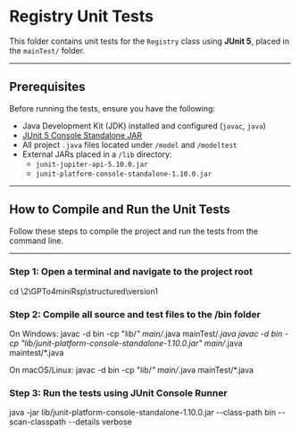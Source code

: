 # Registry Unit Tests

This folder contains unit tests for the `Registry` class using **JUnit 5**, placed in the `mainTest/` folder.

---

## Prerequisites

Before running the tests, ensure you have the following:

- Java Development Kit (JDK) installed and configured (`javac`, `java`)
- [JUnit 5 Console Standalone JAR](https://search.maven.org/artifact/org.junit.platform/junit-platform-console-standalone)
- All project `.java` files located under `/model` and `/modeltest`
- External JARs placed in a `/lib` directory:
  - `junit-jupiter-api-5.10.0.jar`
  - `junit-platform-console-standalone-1.10.0.jar`

---

## How to Compile and Run the Unit Tests

Follow these steps to compile the project and run the tests from the command line.

---

### Step 1: Open a terminal and navigate to the project root
cd \2\GPTo4miniRsp\structured\version1

### Step 2: Compile all source and test files to the /bin folder
On Windows:
javac -d bin -cp "lib/*" main/*.java mainTest/*.java
javac -d bin -cp "lib/junit-platform-console-standalone-1.10.0.jar" main/*.java maintest/*.java 

On macOS/Linux:
javac -d bin -cp "lib/*" main/*.java mainTest/*.java

### Step 3: Run the tests using JUnit Console Runner
java -jar lib/junit-platform-console-standalone-1.10.0.jar --class-path bin --scan-classpath --details verbose

